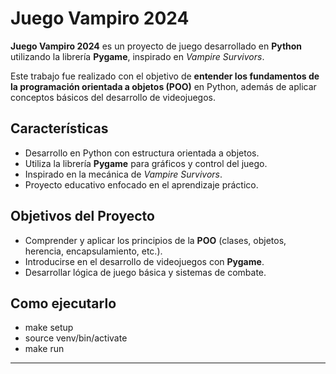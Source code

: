 # Juego Vampiro 2024

**Juego Vampiro 2024** es un proyecto de juego desarrollado en **Python** utilizando la librería **Pygame**, inspirado en *Vampire Survivors*.

Este trabajo fue realizado con el objetivo de **entender los fundamentos de la programación orientada a objetos (POO)** en Python, además de aplicar conceptos básicos del desarrollo de videojuegos.

## Características

- Desarrollo en Python con estructura orientada a objetos.
- Utiliza la librería **Pygame** para gráficos y control del juego.
- Inspirado en la mecánica de *Vampire Survivors*.
- Proyecto educativo enfocado en el aprendizaje práctico.

## Objetivos del Proyecto

- Comprender y aplicar los principios de la **POO** (clases, objetos, herencia, encapsulamiento, etc.).
- Introducirse en el desarrollo de videojuegos con **Pygame**.
- Desarrollar lógica de juego básica y sistemas de combate.

## Como ejecutarlo
- make setup
- source venv/bin/activate
- make run

---
